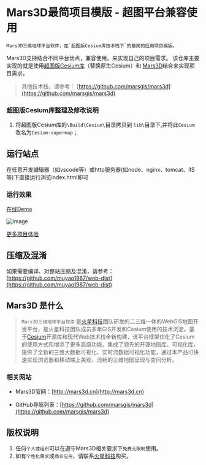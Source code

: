 # Mars3D最简项目模版 - 超图平台兼容使用
    Mars3D三维地球平台软件，在`超图版Cesium库技术栈下`的最简的应用项目模版。

  Mars3D支持结合不同平台优点，兼容使用。来实现自己的项目需求。
  该仓库主要实现的就是使用[超图版Cesium库](http://support.supermap.com.cn:8090/webgl/index.html)（替换原生Cesium）和 [Mars3D](http://cesium.marsgis.cn)结合来实现项目需求。


 > 其他技术栈，请参考： [https://github.com/marsgis/mars3d](https://github.com/marsgis/mars3d)


 
### 超图版Cesium库整理及修改说明
1. 将超图版Cesium库的`\Build\Cesium\`目录拷贝到 `lib\`目录下,并将此`Cesium`改名为`Cesium-supermap`；
 
 
## 运行站点
 在任意开发编辑器（如vscode等）或http服务器(如node、nginx、tomcat、IIS等)下直接运行浏览index.html即可

### 运行效果 
 [在线Demo](http://cesium.marsgis.cn/project/supermap/index.html)  

 ![image](http://cesium.marsgis.cn/project/img/supermap.jpg)
 
 [更多项目体验](http://cesium.marsgis.cn/project.html)



## 压缩及混淆
 如果需要编译、对整站压缩及混淆，请参考：[https://github.com/muyao1987/web-dist](https://github.com/muyao1987/web-dist)

 



## Mars3D 是什么 
> `Mars3D三维地球平台软件` 是[火星科技](http://marsgis.cn/)团队研发的二三维一体的WebGIS地图开发平台，是火星科技团队成员多年GIS开发和Cesium使用的技术沉淀。基于[Cesium](https://cesium.com/cesiumjs/)开源库和现代Web技术栈全新构建，该平台框架优化了Cesium的使用方式和增添了更多高级功能。集成了领先的开源地图库、可视化库，提供了全新的三维大数据可视化、实时流数据可视化功能，通过本产品可快速实现浏览器和移动端上美观、流畅的三维地图呈现与空间分析。

### 相关网站 
- Mars3D官网：[http://mars3d.cn](http://mars3d.cn)  

- GitHub导航列表：[https://github.com/marsgis/mars3d](https://github.com/marsgis/mars3d)


## 版权说明
1. 任何`个人或组织`可以在遵守Mars3D相关要求下`免费无限制`使用。
2. 如有`个性化需求`或`商业应用`，请联系[火星科技](http://mars3d.cn)购买。